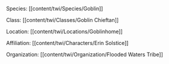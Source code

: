 Species: [[content/twi/Species/Goblin]]

Class: [[content/twi/Classes/Goblin Chieftan]]

Location: [[content/twi/Locations/Goblinhome]]

Affiliation: [[content/twi/Characters/Erin Solstice]]

Organization: [[content/twi/Organization/Flooded Waters Tribe]]
